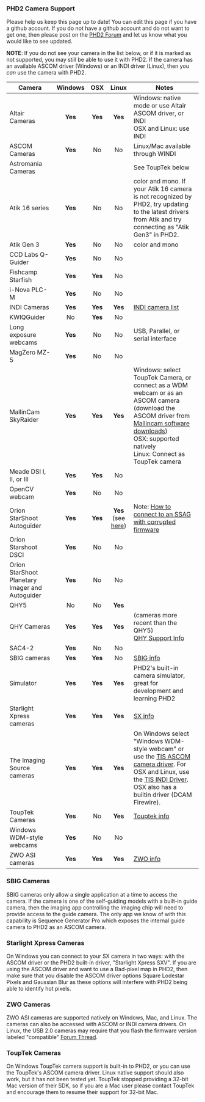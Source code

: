 ### PHD2 Camera Support ###

Please help us keep this page up to date!  You can edit this page if you have a github account.  If you do not have a github account and do not want to get one, then please post on the [PHD2 Forum](https://groups.google.com/forum/?fromgroups=#!forum/open-phd-guiding) and let us know what you would like to see updated.

**NOTE**: If you do not see your camera in the list below, or if it is marked as not supported, you may still be able to use it with PHD2.  If the camera has an available ASCOM driver (Windows) or an INDI driver (Linux), then you _can_ use the camera with PHD2.

|Camera|Windows|OSX|Linux|Notes|
|------|:-----:|:-:|:---:|-----|
| Altair Cameras | **Yes** | **Yes** | **Yes** | Windows: native mode or use Altair ASCOM driver, or INDI<br>OSX and Linux: use INDI |
| ASCOM Cameras| **Yes** | No | No | Linux/Mac available through WINDI |
| Astromania Cameras| | | | See ToupTek below |
| Atik 16 series | **Yes** | No | No | color and mono. If your Atik 16 camera is not recognized by PHD2, try updating to the latest drivers from Atik and try connecting as "Atik Gen3" in PHD2. |
| Atik Gen 3  | **Yes** | No | No | color and mono |
| CCD Labs Q-Guider | **Yes** | No | No |  |
| Fishcamp Starfish | **Yes** | **Yes** | No |  |
| i-Nova PLC-M | **Yes** | No | No | |
| INDI Cameras| **Yes** | **Yes** | **Yes** | [INDI camera list](http://www.indilib.org/devices/ccds.html) |
| KWIQGuider | No | **Yes** | No |  |
| Long exposure webcams | **Yes** | No | No | USB, Parallel, or serial interface |
| MagZero MZ-5 | **Yes** | No | No |  |
| MallinCam SkyRaider | **Yes** | **Yes** | **Yes** | Windows: select ToupTek Camera, or connect as a WDM webcam or as an ASCOM camera (download the ASCOM driver from [Mallincam software downloads](http://www.mallincam.net/software-downloads.html))<br>OSX: supported natively<br>Linux: Connect as ToupTek camera |
| Meade DSI I, II, or III | **Yes** | **Yes** | No |  |
| OpenCV webcam | **Yes** | No | No |  |
| Orion StarShoot Autoguider | **Yes** | **Yes** | **Yes** (see [here](https://github.com/OpenPHDGuiding/phd2/issues/496)) | Note: [How to connect to an SSAG with corrupted firmware](Orion-Starshoot-Autoguider-VID---PID-Override) |
| Orion Starshoot DSCI | **Yes** | No | No |  |
| Orion StarShoot Planetary Imager and Autoguider | **Yes** | No | No |  |
| QHY5 | No | No | **Yes** | |
| QHY Cameras | **Yes** | **Yes** | **Yes** | (cameras more recent than the QHY5)<br>[QHY Support Info](http://www.qhyccd.com/file/repository/PDF/HowToAvoidCameraHangissue(QHY5L-II)_EN.pdf) |
| SAC4-2 | **Yes** | No | No |  |
| SBIG cameras | **Yes** | **Yes** | No | [SBIG info](#sbig) |
| Simulator | **Yes** | **Yes** | **Yes** | PHD2's built-in camera simulator, great for development and learning PHD2 |
| Starlight Xpress cameras | **Yes** | **Yes** | **Yes** |[SX info](#sx)|
| The Imaging Source cameras | **Yes** | **Yes** | **Yes** | On Windows select "Windows WDM-style webcam" or use the [TIS ASCOM camera driver](http://www.deepsky-online.com/). For OSX and Linux, use the [TIS INDI Driver](http://www.indilib.org/devices/ccds/imaging-source-ccd.html). OSX also has a builtin driver (DCAM Firewire). |
| ToupTek Cameras | **Yes** | No | **Yes** | [Touptek info](#touptek)|
| Windows WDM-style webcams | **Yes** | No | No | |
| ZWO ASI cameras| **Yes** | **Yes** | **Yes** |[ZWO info](#sx)|

<a name=sbig></a>
### SBIG Cameras ###

SBIG cameras only allow a single application at a time to access the camera. If the camera is one of the self-guiding models with a built-in guide camera, then the imaging app controlling the imaging chip will need to provide access to the guide camera. The only app we know of with this capability is Sequence Generator Pro which exposes the internal guide camera to PHD2 as an ASCOM camera.

<a name=sx></a>
### Starlight Xpress Cameras ###
On Windows you can connect to your SX camera in two ways: with the ASCOM driver or the PHD2 built-in driver, "Starlight Xpress SXV".  If you are using the ASCOM driver and want to use a Bad-pixel map in PHD2, then make sure that you disable the ASCOM driver options Square Lodestar Pixels and Gaussian Blur as these options will interfere with PHD2 being able to identify hot pixels.

<a name=zwo></a>
### ZWO Cameras ###
ZWO ASI cameras are supported natively on Windows, Mac, and Linux.
The cameras can also be accessed with ASCOM or INDI camera drivers.
On Linux, the USB 2.0 cameras may require that you flash the firmware version labeled "compatible" [Forum Thread](https://groups.google.com/d/msg/open-phd-guiding/u0qpmEDOxPI/tR2NeOpMAwAJ).

<a name=touptek></a>
### ToupTek Cameras ###

On Windows ToupTek camera support is built-in to PHD2, or you can use the ToupTek's ASCOM camera driver.  Linux native support should also work, but it has not been tested yet.  ToupTek stopped providing a 32-bit Mac version of their SDK, so if you are a Mac user please contact ToupTek and encourage them to resume their support for 32-bit Mac.